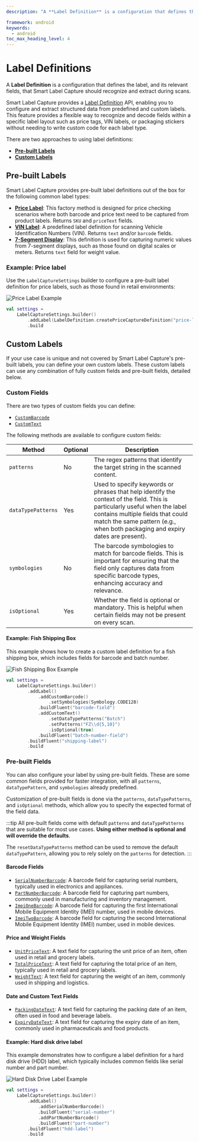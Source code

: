 ```yaml
---
description: "A **Label Definition** is a configuration that defines the label, and its relevant fields, that Smart Label Capture should recognize and extract during scans.                                                                            "

framework: android
keywords:
  - android
toc_max_heading_level: 4
---
```


# Label Definitions

A **Label Definition** is a configuration that defines the label, and its relevant fields, that Smart Label Capture should recognize and extract during scans.

Smart Label Capture provides a [Label Definition](https://docs.scandit.com/data-capture-sdk/android/label-capture/api/label-definition.html#label-definition) API, enabling you to configure and extract structured data from predefined and custom labels. This feature provides a flexible way to recognize and decode fields within a specific label layout such as price tags, VIN labels, or packaging stickers without needing to write custom code for each label type.

There are two approaches to using label definitions:

- [**Pre-built Labels**](#pre-built-labels)
- [**Custom Labels**](#custom-labels)

## Pre-built Labels

Smart Label Capture provides pre-built label definitions out of the box for the following common label types:

- [**Price Label**](https://docs.scandit.com/data-capture-sdk/android/label-capture/api/label-definition.html#method-scandit.datacapture.label.LabelDefinition.PriceCaptureDefinitionWithName): This factory method is designed for price checking scenarios where both barcode and price text need to be captured from product labels. Returns `SKU` and `priceText` fields.
- [**VIN Label**](https://docs.scandit.com/data-capture-sdk/android/label-capture/api/label-definition.html#method-scandit.datacapture.label.LabelDefinition.VinLabelDefinitionWithName): A predefined label definition for scanning Vehicle Identification Numbers (VIN). Returns `text` and/or `barcode` fields.
- [**7-Segment Display**](https://docs.scandit.com/data-capture-sdk/android/label-capture/api/label-definition.html#method-scandit.datacapture.label.LabelDefinition.SevenSegmentDisplayLabelDefinitionWithName): This definition is used for capturing numeric values from 7-segment displays, such as those found on digital scales or meters. Returns `text` field for weight value.

### Example: Price label

Use the `LabelCaptureSettings` builder to configure a pre-built label definition for price labels, such as those found in retail environments:

![Price Label Example](/img/slc/price-label.png)

```kotlin
val settings = 
    LabelCaptureSettings.builder()
        .addLabel(LabelDefinition.createPriceCaptureDefinition("price-label"))
        .build
```

## Custom Labels

If your use case is unique and not covered by Smart Label Capture's pre-built labels, you can define your own custom labels. These custom labels can use any combination of fully custom fields and pre-built fields, detailed below.

### Custom Fields

There are two types of custom fields you can define:

* [`CustomBarcode`](https://docs.scandit.com/data-capture-sdk/android/label-capture/api/custom-barcode.html#custom-barcode)
* [`CustomText`](https://docs.scandit.com/data-capture-sdk/android/label-capture/api/custom-text.html#custom-text)

The following methods are available to configure custom fields:

| Method | Optional | Description |
|--------|----------|-------------|
| `patterns` | No | The regex patterns that identify the target string in the scanned content. |
| `dataTypePatterns` | Yes | Used to specify keywords or phrases that help identify the context of the field. This is particularly useful when the label contains multiple fields that could match the same pattern (e.g., when both packaging and expiry dates are present). |
| `symbologies` | No | The barcode symbologies to match for barcode fields. This is important for ensuring that the field only captures data from specific barcode types, enhancing accuracy and relevance. |
| `isOptional` | Yes | Whether the field is optional or mandatory. This is helpful when certain fields may not be present on every scan. |

#### Example: Fish Shipping Box

This example shows how to create a custom label definition for a fish shipping box, which includes fields for barcode and batch number.

![Fish Shipping Box Example](/img/slc/fish-shipping-box.png)

```kotlin
val settings = 
    LabelCaptureSettings.builder()
        .addLabel()
            .addCustomBarcode()
                .setSymbologies(Symbology.CODE128)
            .buildFluent("barcode-field")
            .addCustomText()
                .setDataTypePatterns("Batch")
                .setPatterns("FZ\\d{5,10}")
                .isOptional(true)
            .buildFluent("batch-number-field")
        .buildFluent("shipping-label")
        .build
```

### Pre-built Fields

You can also configure your label by using pre-built fields. These are some common fields provided for faster integration, with all `patterns`, `dataTypePattern`, and `symbologies` already predefined.

Customization of pre-built fields is done via the `patterns`, `dataTypePatterns`, and `isOptional` methods, which allow you to specify the expected format of the field data.

:::tip
All pre-built fields come with default `patterns` and `dataTypePatterns` that are suitable for most use cases. **Using either method is optional and will override the defaults**.

The `resetDataTypePatterns` method can be used to remove the default `dataTypePattern`, allowing you to rely solely on the `patterns` for detection.
:::

#### Barcode Fields

* [`SerialNumberBarcode`](https://docs.scandit.com/data-capture-sdk/android/label-capture/api/serial-number-barcode.html#serial-number-barcode):
  A barcode field for capturing serial numbers, typically used in electronics and appliances.
* [`PartNumberBarcode`](https://docs.scandit.com/data-capture-sdk/android/label-capture/api/part-number-barcode.html#part-number-barcode):
  A barcode field for capturing part numbers, commonly used in manufacturing and inventory management.
* [`ImeiOneBarcode`](https://docs.scandit.com/data-capture-sdk/android/label-capture/api/imei-one-barcode.html#imei-one-barcode): 
  A barcode field for capturing the first International Mobile Equipment Identity (IMEI) number, used in mobile devices.
* [`ImeiTwoBarcode`](https://docs.scandit.com/data-capture-sdk/android/label-capture/api/imei-two-barcode.html#imei-two-barcode): 
  A barcode field for capturing the second International Mobile Equipment Identity (IMEI) number, used in mobile devices.

#### Price and Weight Fields

* [`UnitPriceText`](https://docs.scandit.com/data-capture-sdk/android/label-capture/api/unit-price-text.html#unit-price-text):
  A text field for capturing the unit price of an item, often used in retail and grocery labels.
* [`TotalPriceText`](https://docs.scandit.com/data-capture-sdk/android/label-capture/api/total-price-text.html#total-price-text):
  A text field for capturing the total price of an item, typically used in retail and grocery labels.
* [`WeightText`](https://docs.scandit.com/data-capture-sdk/android/label-capture/api/weight-text.html#weight-text):
  A text field for capturing the weight of an item, commonly used in shipping and logistics.

#### Date and Custom Text Fields

* [`PackingDateText`](https://docs.scandit.com/data-capture-sdk/android/label-capture/api/packing-date-text.html#packing-date-text):
  A text field for capturing the packing date of an item, often used in food and beverage labels.
* [`ExpiryDateText`](https://docs.scandit.com/data-capture-sdk/android/label-capture/api/expiry-date-text.html#expiry-date-text):
  A text field for capturing the expiry date of an item, commonly used in pharmaceuticals and food products.

#### Example: Hard disk drive label

This example demonstrates how to configure a label definition for a hard disk drive (HDD) label, which typically includes common fields like serial number and part number.

![Hard Disk Drive Label Example](/img/slc/hdd-label.png)

```kotlin
val settings = 
    LabelCaptureSettings.builder()
        .addLabel()
            .addSerialNumberBarcode()
            .buildFluent("serial-number")
            .addPartNumberBarcode()
            .buildFluent("part-number")
        .buildFluent("hdd-label")
        .build
```
